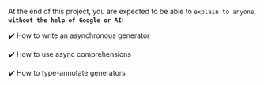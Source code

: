 At the end of this project, you are expected to be able to `explain to anyone`, **`without the help of Google or AI`**:

✔️ How to write an asynchronous generator

✔️ How to use async comprehensions

✔️ How to type-annotate generators

